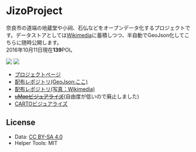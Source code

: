 # JizoProject
奈良市の道端の地蔵堂や小祠、石仏などをオープンデータ化するプロジェクトです。データストアとしては[Wikimedia](https://commons.wikimedia.org/wiki/Category:Wayside_Place_of_Worship_in_Nara)に蓄積しつつ、半自動でGeoJson化してこちらに随時公開します。  
2016年10月11日現在**139**POI。

![](https://upload.wikimedia.org/wikipedia/commons/thumb/2/28/Nara_Kidera_Jizo_in_Mansion.jpg/320px-Nara_Kidera_Jizo_in_Mansion.jpg) 
![](https://upload.wikimedia.org/wikipedia/commons/thumb/4/4b/Nara_Nouin-cho_Hachioji_shrine.jpg/180px-Nara_Nouin-cho_Hachioji_shrine.jpg)

* [プロジェクトページ](https://github.com/code4nara/JizoProject/wiki)
* [配布レポジトリ(GeoJson:ここ)](https://github.com/code4nara/JizoProject/)
* [配布レポジトリ(写真：Wikimedia)](https://commons.wikimedia.org/wiki/Category:Wayside_Place_of_Worship_in_Nara)
* ~~[uMapビジュアライズ](https://umap.openstreetmap.fr/ja/map/map_103724#14/34.6885/135.8371)~~(自由度が低いので廃止しました)
* [CARTOビジュアライズ](https://kochizufan.carto.com/viz/619dd090-8cdf-11e6-91a7-0e05a8b3e3d7/embed_map)

## License

* Data: [CC BY-SA 4.0](https://creativecommons.org/licenses/by-sa/4.0/deed.ja)
* Helper Tools: MIT
